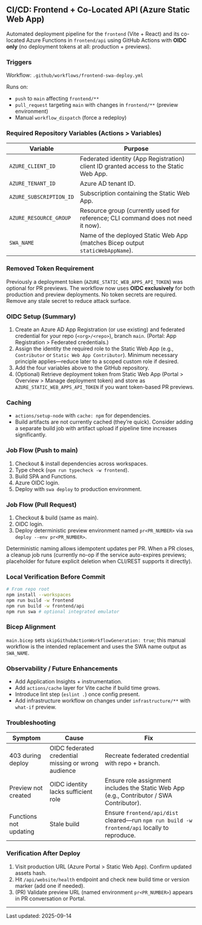 ## CI/CD: Frontend + Co-Located API (Azure Static Web App)

Automated deployment pipeline for the `frontend` (Vite + React) and its co-located Azure Functions in `frontend/api` using GitHub Actions with **OIDC only** (no deployment tokens at all: production + previews).

### Triggers

Workflow: `.github/workflows/frontend-swa-deploy.yml`

Runs on:

- `push` to `main` affecting `frontend/**`
- `pull_request` targeting `main` with changes in `frontend/**` (preview environment)
- Manual `workflow_dispatch` (force a redeploy)

### Required Repository Variables (Actions > Variables)

| Variable                | Purpose                                                                               |
| ----------------------- | ------------------------------------------------------------------------------------- |
| `AZURE_CLIENT_ID`       | Federated identity (App Registration) client ID granted access to the Static Web App. |
| `AZURE_TENANT_ID`       | Azure AD tenant ID.                                                                   |
| `AZURE_SUBSCRIPTION_ID` | Subscription containing the Static Web App.                                           |
| `AZURE_RESOURCE_GROUP`  | Resource group (currently used for reference; CLI command does not need it now).      |
| `SWA_NAME`              | Name of the deployed Static Web App (matches Bicep output `staticWebAppName`).        |

### Removed Token Requirement

Previously a deployment token (`AZURE_STATIC_WEB_APPS_API_TOKEN`) was optional for PR previews. The workflow now uses **OIDC exclusively** for both production and preview deployments. No token secrets are required. Remove any stale secret to reduce attack surface.

### OIDC Setup (Summary)

1. Create an Azure AD App Registration (or use existing) and federated credential for your repo (`<org>/<repo>`), branch `main`. (Portal: App Registration > Federated credentials.)
2. Assign the identity the required role to the Static Web App (e.g., `Contributor` or `Static Web App Contributor`). Minimum necessary principle applies—reduce later to a scoped custom role if desired.
3. Add the four variables above to the GitHub repository.
4. (Optional) Retrieve deployment token from Static Web App (Portal > Overview > Manage deployment token) and store as `AZURE_STATIC_WEB_APPS_API_TOKEN` if you want token-based PR previews.

### Caching

- `actions/setup-node` with `cache: npm` for dependencies.
- Build artifacts are not currently cached (they’re quick). Consider adding a separate build job with artifact upload if pipeline time increases significantly.

### Job Flow (Push to main)

1. Checkout & install dependencies across workspaces.
2. Type check (`npm run typecheck -w frontend`).
3. Build SPA and Functions.
4. Azure OIDC login.
5. Deploy with `swa deploy` to production environment.

### Job Flow (Pull Request)

1. Checkout & build (same as main).
2. OIDC login.
3. Deploy deterministic preview environment named `pr<PR_NUMBER>` via `swa deploy --env pr<PR_NUMBER>`.

Deterministic naming allows idempotent updates per PR. When a PR closes, a cleanup job runs (currently no-op if the service auto-expires previews; placeholder for future explicit deletion when CLI/REST supports it directly).

### Local Verification Before Commit

```bash
# From repo root
npm install --workspaces
npm run build -w frontend
npm run build -w frontend/api
npm run swa # optional integrated emulator
```

### Bicep Alignment

`main.bicep` sets `skipGithubActionWorkflowGeneration: true`; this manual workflow is the intended replacement and uses the SWA name output as `SWA_NAME`.

### Observability / Future Enhancements

- Add Application Insights + instrumentation.
- Add `actions/cache` layer for Vite cache if build time grows.
- Introduce lint step (`eslint .`) once config present.
- Add infrastructure workflow on changes under `infrastructure/**` with `what-if` preview.

### Troubleshooting

| Symptom                | Cause                                               | Fix                                                                                          |
| ---------------------- | --------------------------------------------------- | -------------------------------------------------------------------------------------------- |
| 403 during deploy      | OIDC federated credential missing or wrong audience | Recreate federated credential with repo + branch.                                            |
| Preview not created    | OIDC identity lacks sufficient role                 | Ensure role assignment includes the Static Web App (e.g., Contributor / SWA Contributor).    |
| Functions not updating | Stale build                                         | Ensure `frontend/api/dist` cleared—run `npm run build -w frontend/api` locally to reproduce. |

### Verification After Deploy

1. Visit production URL (Azure Portal > Static Web App). Confirm updated assets hash.
2. Hit `/api/website/health` endpoint and check new build time or version marker (add one if needed).
3. (PR) Validate preview URL (named environment `pr<PR_NUMBER>`) appears in PR conversation or Portal.

---

Last updated: 2025-09-14
